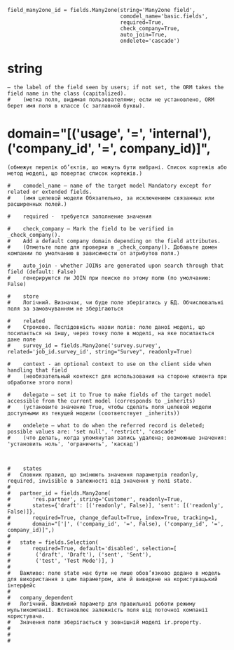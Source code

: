 

    field_many2one_id = fields.Many2one(string='Many2one field',
                                        comodel_name='basic.fields',
                                        required=True,
                                        check_company=True,
                                        auto_join=True,
                                        ondelete='cascade')

string
=======================================================================
    – the label of the field seen by users; if not set, the ORM takes the field name in the class (capitalized).
    #    (метка поля, видимая пользователями; если не установлено, ORM берет имя поля в классе (с заглавной буквы).

domain="[('usage', '=', 'internal'), ('company_id', '=', company_id)]",
=======================================================================
    (обмежує перелік об’єктів, що можуть бути вибрані. Список кортежів або метод моделі, що повертає список кортежів.)

    #    comodel_name – name of the target model Mandatory except for related or extended fields.
    #    (имя целевой модели Обязательно, за исключением связанных или расширенных полей.)

    #    required -  требуется заполнение значения

    #    check_company – Mark the field to be verified in _check_company().
    #    Add a default company domain depending on the field attributes.
    #    (Отметьте поле для проверки в _check_company(). Добавьте домен компании по умолчанию в зависимости от атрибутов поля.)

    #    auto_join - whether JOINs are generated upon search through that field (default: False)
    #    генерируются ли JOIN при поиске по этому полю (по умолчанию: False)

    #    store
    #    Логічний. Визначає, чи буде поле зберігатись у БД. Обчислювальні поля за замовчуванням не зберігаються

    #    related
    #    Строкове. Послідовність назви полів: поле даної моделі, що посилається на іншу, через точку поле в моделі, на яке посилається дане поле
    #    survey_id = fields.Many2one('survey.survey', related='job_id.survey_id', string="Survey", readonly=True)

    #    context - an optional context to use on the client side when handling that field
    #    (необязательный контекст для использования на стороне клиента при обработке этого поля)

    #    delegate – set it to True to make fields of the target model accessible from the current model (corresponds to _inherits)
    #    (установите значение True, чтобы сделать поля целевой модели доступными из текущей модели (соответствует _inherits))

    #    ondelete – what to do when the referred record is deleted; possible values are: 'set null', 'restrict', 'cascade'
    #    (что делать, когда упомянутая запись удалена; возможные значения: 'установить ноль', 'ограничить', 'каскад')



    #    states
    #   Словник правил, що змінюють значення параметрів readonly, required, invisible в залежності від значення у полі state.
    #
    #   partner_id = fields.Many2one(
    #       'res.partner', string='Customer', readonly=True,
    #       states={'draft': [('readonly', False)], 'sent': [('readonly', False)]},
    #       required=True, change_default=True, index=True, tracking=1,
    #       domain="['|', ('company_id', '=', False), ('company_id', '=', company_id)]",)
    #
    #   state = fields.Selection(
    #       required=True, default='disabled', selection=[
    #        ('draft', 'Draft'), ('sent', 'Sent'),
    #        ('test', 'Test Mode')], )
    #
    #   Важливо: поле state має бути не лише обов’язково додано в модель для використання з цим параметром, але й виведене на користувацький інтерфейс
    #
    #   company_dependent
    #   Логічний. Важливий параметр для правильної роботи режиму мультикомпанії. Встановлює залежність поля від поточної компанії користувача.
    #   Значення поля зберігається у зовнішній моделі ir.property.
    #
    #
    #


